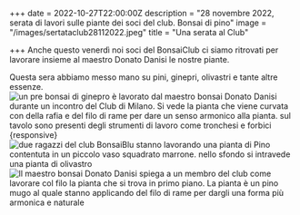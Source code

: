 +++
date = 2022-10-27T22:00:00Z
description = "28 novembre 2022, serata di lavori sulle piante dei soci del club. Bonsai di pino"
image = "/images/sertataclub28112022.jpeg"
title = "Una serata al Club"

+++
Anche questo venerdì noi soci del BonsaiClub ci siamo ritrovati per lavorare insieme al maestro Donato Danisi le nostre piante.

Questa sera abbiamo messo mano su pini, ginepri, olivastri e tante altre essenze.
![un pre bonsai di ginepro è lavorato dal maestro bonsai Donato Danisi durante un incontro del Club di Milano. Si vede la pianta che viene curvata con della rafia e del filo di rame per dare un senso armonico alla pianta. sul tavolo sono presenti degli strumenti di lavoro come tronchesi e forbici ](/images/serata28102022-1.jpeg "Lavorazione ginepro"){responsive}![due ragazzi del club BonsaiBlu stanno lavorando una pianta di Pino contentuta in un piccolo vaso squadrato marrone. nello sfondo si intravede una pianta di olivastro](/images/serata28102022-2.jpeg "Pino")![Il maestro bonsai Donato Danisi spiega a un membro del club come lavorare col filo la pianta che si trova in primo piano. La pianta è un pino mugo al quale stanno applicando del filo di rame per dargli una forma più armonica e naturale](/images/serata28102022-3.jpeg "Pino mugo")
